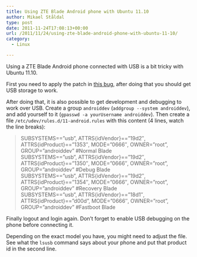 ```yaml
---
title: Using ZTE Blade Android phone with Ubuntu 11.10
author: Mikael Ståldal
type: post
date: 2011-11-24T17:08:13+00:00
url: /2011/11/24/using-zte-blade-android-phone-with-ubuntu-11-10/
category:
  - Linux

---
```

Using a ZTE Blade Android phone connected with USB is a bit tricky with Ubuntu 11.10.

First you need to apply the patch in [this bug][1], after doing that you should get USB storage to work.

After doing that, it is also possible to get development and debugging to work over USB. Create a group `androiddev` (`addgroup --system androiddev`), and add yourself to it (`gpasswd -a yourUsername androiddev`). Then create a file `/etc/udev/rules.d/11-android.rules` with this content (4 lines, watch the line breaks):

> SUBSYSTEMS==&#8221;usb&#8221;, ATTRS{idVendor}==&#8221;19d2&#8243;, ATTRS{idProduct}==&#8221;1353&#8243;, MODE=&#8221;0666&#8243;, OWNER=&#8221;root&#8221;, GROUP=&#8221;androiddev&#8221; #Normal Blade  
> SUBSYSTEMS==&#8221;usb&#8221;, ATTRS{idVendor}==&#8221;19d2&#8243;, ATTRS{idProduct}==&#8221;1350&#8243;, MODE=&#8221;0666&#8243;, OWNER=&#8221;root&#8221;, GROUP=&#8221;androiddev&#8221; #Debug Blade  
> SUBSYSTEMS==&#8221;usb&#8221;, ATTRS{idVendor}==&#8221;19d2&#8243;, ATTRS{idProduct}==&#8221;1354&#8243;, MODE=&#8221;0666&#8243;, OWNER=&#8221;root&#8221;, GROUP=&#8221;androiddev&#8221; #Recovery Blade  
> SUBSYSTEMS==&#8221;usb&#8221;, ATTRS{idVendor}==&#8221;18d1&#8243;, ATTRS{idProduct}==&#8221;d00d&#8221;, MODE=&#8221;0666&#8243;, OWNER=&#8221;root&#8221;, GROUP=&#8221;androiddev&#8221; #Fastboot Blade 

Finally logout and login again. Don&#8217;t forget to enable USB debugging on the phone before connecting it.

Depending on the exact model you have, you might need to adjust the file. See what the `lsusb` command says about your phone and put that product id in the second line.

 [1]: https://bugs.launchpad.net/ubuntu/+source/usb-modeswitch-data/+bug/894448